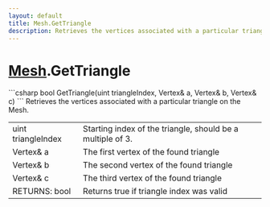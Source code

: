 ```yaml
---
layout: default
title: Mesh.GetTriangle
description: Retrieves the vertices associated with a particular triangle on the Mesh.
---
```

# [Mesh]({{site.url}}/Pages/Reference/Mesh.html).GetTriangle

<div class='signature' markdown='1'>
```csharp
bool GetTriangle(uint triangleIndex, Vertex& a, Vertex& b, Vertex& c)
```
Retrieves the vertices associated with a particular
triangle on the Mesh.
</div>

|  |  |
|--|--|
|uint triangleIndex|Starting index of the triangle, should             be a multiple of 3.|
|Vertex& a|The first vertex of the found triangle|
|Vertex& b|The second vertex of the found triangle|
|Vertex& c|The third vertex of the found triangle|
|RETURNS: bool|Returns true if triangle index was valid|




